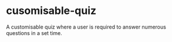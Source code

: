 # cusomisable-quiz
A customisable quiz where a user is required to answer numerous questions in a set time.
